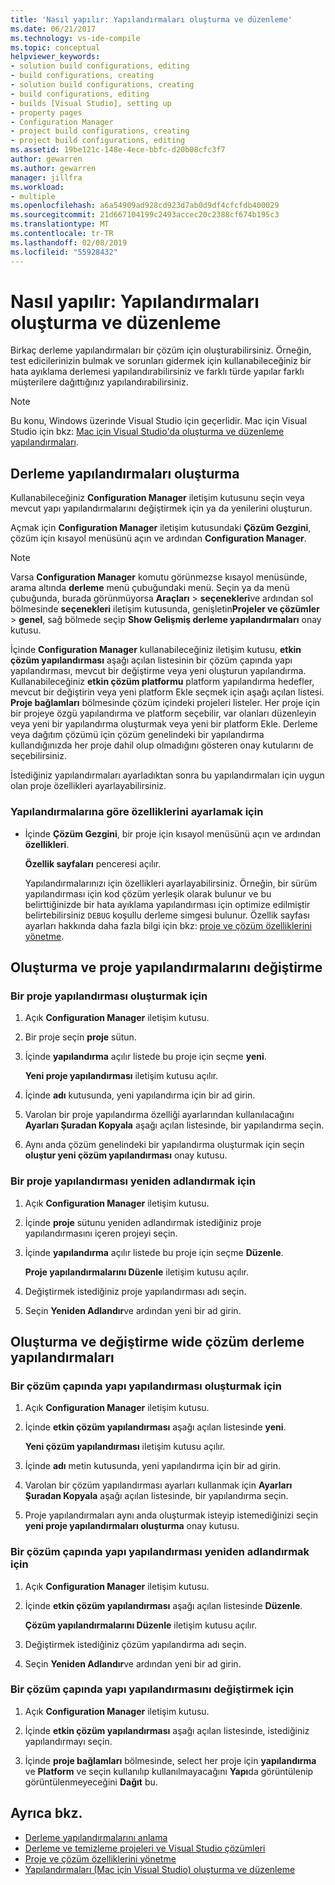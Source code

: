 ```yaml
---
title: 'Nasıl yapılır: Yapılandırmaları oluşturma ve düzenleme'
ms.date: 06/21/2017
ms.technology: vs-ide-compile
ms.topic: conceptual
helpviewer_keywords:
- solution build configurations, editing
- build configurations, creating
- solution build configurations, creating
- build configurations, editing
- builds [Visual Studio], setting up
- property pages
- Configuration Manager
- project build configurations, creating
- project build configurations, editing
ms.assetid: 19be121c-148e-4ece-bbfc-d20b08cfc3f7
author: gewarren
ms.author: gewarren
manager: jillfra
ms.workload:
- multiple
ms.openlocfilehash: a6a54909ad928cd923d7ab0d9df4cfcfdb400029
ms.sourcegitcommit: 21d667104199c2493accec20c2388cf674b195c3
ms.translationtype: MT
ms.contentlocale: tr-TR
ms.lasthandoff: 02/08/2019
ms.locfileid: "55928432"
---
```

# <a name="how-to-create-and-edit-configurations"></a>Nasıl yapılır: Yapılandırmaları oluşturma ve düzenleme

Birkaç derleme yapılandırmaları bir çözüm için oluşturabilirsiniz. Örneğin, test edicilerinizin bulmak ve sorunları gidermek için kullanabileceğiniz bir hata ayıklama derlemesi yapılandırabilirsiniz ve farklı türde yapılar farklı müşterilere dağıttığınız yapılandırabilirsiniz.

> [!NOTE]
> Bu konu, Windows üzerinde Visual Studio için geçerlidir. Mac için Visual Studio için bkz: [Mac için Visual Studio'da oluşturma ve düzenleme yapılandırmaları](/visualstudio/mac/create-and-edit-configurations).

## <a name="create-build-configurations"></a>Derleme yapılandırmaları oluşturma

Kullanabileceğiniz **Configuration Manager** iletişim kutusunu seçin veya mevcut yapı yapılandırmalarını değiştirmek için ya da yenilerini oluşturun.

Açmak için **Configuration Manager** iletişim kutusundaki **Çözüm Gezgini**, çözüm için kısayol menüsünü açın ve ardından **Configuration Manager**.

> [!NOTE]
> Varsa **Configuration Manager** komutu görünmezse kısayol menüsünde, arama altında **derleme** menü çubuğundaki menü. Seçin ya da menü çubuğunda, burada görünmüyorsa **Araçları** > **seçenekleri**ve ardından sol bölmesinde **seçenekleri** iletişim kutusunda, genişletin**Projeler ve çözümler** > **genel**, sağ bölmede seçip **Show Gelişmiş derleme yapılandırmaları** onay kutusu.

İçinde **Configuration Manager** kullanabileceğiniz iletişim kutusu, **etkin çözüm yapılandırması** aşağı açılan listesinin bir çözüm çapında yapı yapılandırması, mevcut bir değiştirme veya yeni oluşturun yapılandırma. Kullanabileceğiniz **etkin çözüm platformu** platform yapılandırma hedefler, mevcut bir değiştirin veya yeni platform Ekle seçmek için aşağı açılan listesi. **Proje bağlamları** bölmesinde çözüm içindeki projeleri listeler. Her proje için bir projeye özgü yapılandırma ve platform seçebilir, var olanları düzenleyin veya yeni bir yapılandırma oluşturmak veya yeni bir platform Ekle. Derleme veya dağıtım çözümü için çözüm genelindeki bir yapılandırma kullandığınızda her proje dahil olup olmadığını gösteren onay kutularını de seçebilirsiniz.

 İstediğiniz yapılandırmaları ayarladıktan sonra bu yapılandırmaları için uygun olan proje özellikleri ayarlayabilirsiniz.

### <a name="to-set-properties-based-on-configurations"></a>Yapılandırmalarına göre özelliklerini ayarlamak için

-   İçinde **Çözüm Gezgini**, bir proje için kısayol menüsünü açın ve ardından **özellikleri**.

     **Özellik sayfaları** penceresi açılır.

     Yapılandırmalarınızı için özellikleri ayarlayabilirsiniz. Örneğin, bir sürüm yapılandırması için kod çözüm yerleşik olarak bulunur ve bu belirttiğinizde bir hata ayıklama yapılandırması için optimize edilmiştir belirtebilirsiniz `DEBUG` koşullu derleme simgesi bulunur. Özellik sayfası ayarları hakkında daha fazla bilgi için bkz: [proje ve çözüm özelliklerini yönetme](../ide/managing-project-and-solution-properties.md).

## <a name="create-and-modify-project-configurations"></a>Oluşturma ve proje yapılandırmalarını değiştirme

### <a name="to-create-a-project-configuration"></a>Bir proje yapılandırması oluşturmak için

1.  Açık **Configuration Manager** iletişim kutusu.

2.  Bir proje seçin **proje** sütun.

3.  İçinde **yapılandırma** açılır listede bu proje için seçme **yeni**.

     **Yeni proje yapılandırması** iletişim kutusu açılır.

4.  İçinde **adı** kutusunda, yeni yapılandırma için bir ad girin.

5.  Varolan bir proje yapılandırma özelliği ayarlarından kullanılacağını **Ayarları Şuradan Kopyala** aşağı açılan listesinde, bir yapılandırma seçin.

6.  Aynı anda çözüm genelindeki bir yapılandırma oluşturmak için seçin **oluştur yeni çözüm yapılandırması** onay kutusu.

### <a name="to-rename-a-project-configuration"></a>Bir proje yapılandırması yeniden adlandırmak için

1.  Açık **Configuration Manager** iletişim kutusu.

2.  İçinde **proje** sütunu yeniden adlandırmak istediğiniz proje yapılandırmasını içeren projeyi seçin.

3.  İçinde **yapılandırma** açılır listede bu proje için seçme **Düzenle**.

     **Proje yapılandırmalarını Düzenle** iletişim kutusu açılır.

4.  Değiştirmek istediğiniz proje yapılandırması adı seçin.

5.  Seçin **Yeniden Adlandır**ve ardından yeni bir ad girin.

## <a name="create-and-modify-solution-wide-build-configurations"></a>Oluşturma ve değiştirme wide çözüm derleme yapılandırmaları

### <a name="to-create-a-solution-wide-build-configuration"></a>Bir çözüm çapında yapı yapılandırması oluşturmak için

1.  Açık **Configuration Manager** iletişim kutusu.

2.  İçinde **etkin çözüm yapılandırması** aşağı açılan listesinde **yeni**.

     **Yeni çözüm yapılandırması** iletişim kutusu açılır.

3.  İçinde **adı** metin kutusunda, yeni yapılandırma için bir ad girin.

4.  Varolan bir çözüm yapılandırması ayarları kullanmak için **Ayarları Şuradan Kopyala** aşağı açılan listesinde, bir yapılandırma seçin.

5.  Proje yapılandırmaları aynı anda oluşturmak isteyip istemediğinizi seçin **yeni proje yapılandırmaları oluşturma** onay kutusu.

### <a name="to-rename-a-solution-wide-build-configuration"></a>Bir çözüm çapında yapı yapılandırması yeniden adlandırmak için

1.  Açık **Configuration Manager** iletişim kutusu.

2.  İçinde **etkin çözüm yapılandırması** aşağı açılan listesinde **Düzenle**.

     **Çözüm yapılandırmalarını Düzenle** iletişim kutusu açılır.

3.  Değiştirmek istediğiniz çözüm yapılandırma adı seçin.

4.  Seçin **Yeniden Adlandır**ve ardından yeni bir ad girin.

### <a name="to-modify-a-solution-wide-build-configuration"></a>Bir çözüm çapında yapı yapılandırmasını değiştirmek için

1.  Açık **Configuration Manager** iletişim kutusu.

2.  İçinde **etkin çözüm yapılandırması** aşağı açılan listesinde, istediğiniz yapılandırmayı seçin.

3.  İçinde **proje bağlamları** bölmesinde, select her proje için **yapılandırma** ve **Platform** ve seçin kullanılıp kullanılmayacağını **Yapı**da görüntülenip görüntülenmeyeceğini **Dağıt** bu.

## <a name="see-also"></a>Ayrıca bkz.

- [Derleme yapılandırmalarını anlama](../ide/understanding-build-configurations.md)
- [Derleme ve temizleme projeleri ve Visual Studio çözümleri](../ide/building-and-cleaning-projects-and-solutions-in-visual-studio.md)
- [Proje ve çözüm özelliklerini yönetme](managing-project-and-solution-properties.md)
- [Yapılandırmaları (Mac için Visual Studio) oluşturma ve düzenleme](/visualstudio/mac/create-and-edit-configurations)